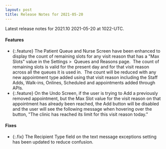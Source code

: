 ```yaml
---
layout: post
title: Release Notes for 2021-05-20
---
```


Latest release notes for 2021.10 2021-05-20 at 1022-UTC.

<div class='features' markdown='1'>

#### Features

- {:.feature} The Patient Queue and Nurse Screen have been enhanced to display the count of remaining slots for any visit reason that has a "Max Slots" value in the Settings >  Queues and Reasons page.  The count of remaining slots is valid for the present day and for that visit reason across all the queues it is used in.  The count will be reduced with any new appointment type added using that visit reason including the Staff Adds, Walk-ins, Onlines, Scheduled and appointments added through APIs.
- {:.feature} On the Undo Screen, if the user is trying to Add a previously removed appointment, but the Max Slot value for the visit reason on that appointment has already been reached, the Add button will be disabled and the user will see the following message when hovering over the button, "The clinic has reached its limit for this visit reason today."

</div>

<div class='fixes' markdown='1'>

#### Fixes

- {:.fix} The Recipient Type field on the text message exceptions setting has been updated to reduce confusion.

</div>
